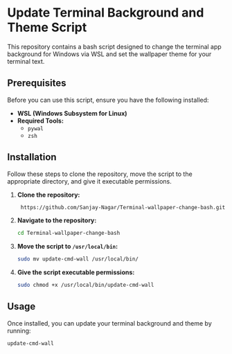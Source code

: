 # Update Terminal Background and Theme Script

This repository contains a bash script designed to change the terminal app background for Windows via WSL and set the wallpaper theme for your terminal text.

## Prerequisites

Before you can use this script, ensure you have the following installed:

- **WSL (Windows Subsystem for Linux)**
- **Required Tools:**
  - `pywal`
  - `zsh`

## Installation

Follow these steps to clone the repository, move the script to the appropriate directory, and give it executable permissions.

1. **Clone the repository:**

    ```sh
     https://github.com/Sanjay-Nagar/Terminal-wallpaper-change-bash.git
    ```

2. **Navigate to the repository:**

    ```sh
    cd Terminal-wallpaper-change-bash
    ```

3. **Move the script to `/usr/local/bin`:**

    ```sh
    sudo mv update-cmd-wall /usr/local/bin/
    ```

4. **Give the script executable permissions:**

    ```sh
    sudo chmod +x /usr/local/bin/update-cmd-wall
    ```

## Usage

Once installed, you can update your terminal background and theme by running:

```sh
update-cmd-wall

